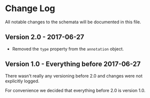 # Change Log

All notable changes to the schemata will be documented in this file.


## Version 2.0 - 2017-06-27

- Removed the `type` property from the `annotation` object.


## Version 1.0 - Everything before 2017-06-27

There wasn't really any versioning before 2.0 and changes were not explicitly logged.

For convenience we decided that everything before 2.0 is version 1.0.

